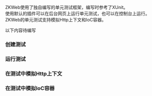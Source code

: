 ZKWeb使用了独自编写的单元测试框架，编写时参考了XUnit。<br/>
使用默认的插件可以在后台网页上运行单元测试，也可以在控制台上运行。<br/>
ZKWeb的单元测试支持模拟Http上下文和IoC容器。<br/>

以下内容待编写

### 创建测试

### 运行测试

### 在测试中模拟Http上下文

### 在测试中模拟IoC容器
